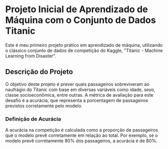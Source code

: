 # Projeto Inicial de Aprendizado de Máquina com o Conjunto de Dados Titanic
Este é meu primeiro projeto prático em aprendizado de máquina, utilizando o clássico conjunto de dados de competição do Kaggle, "Titanic - Machine Learning from Disaster".
## Descrição do Projeto
O objetivo deste projeto é prever quais passageiros sobreviveram ao naufrágio do Titanic com base em diversas variáveis como idade, sexo, classe socioeconômica, entre outras. A métrica de avaliação para este desafio é a acurácia, que representa a porcentagem de passageiros previstos corretamente pelo modelo.
### Definição de Acurácia
A acurácia na competição é calculada como a proporção de passageiros que o modelo prevê corretamente em relação ao total. Por exemplo, se o modelo prevê corretamente 80% dos passageiros, a acurácia é de 80%.
